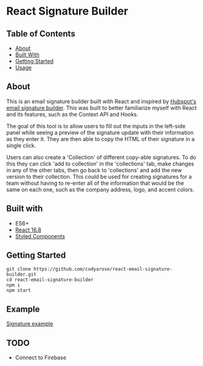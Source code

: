 # React Signature Builder

## Table of Contents
+ [About](#about)
+ [Built With](#built_with)
+ [Getting Started](#getting_started)
+ [Usage](#usage)

## About <a name="about"></a>
This is an email signature builder built with React and inspired by [Hubspot's email signature builder](https://www.hubspot.com/email-signature-generator). This was built to better familiarize myself with React and its features, such as the Context API and Hooks.

The goal of this tool is to allow users to fill out the inputs in the left-side panel while seeing a preview of the signature update with their information as they enter it. They are then able to copy the HTML of their signature in a single click.

Users can also create a 'Collection' of different copy-able signatures. To do this they can click 'add to collection' in the 'collections' tab, make changes in any of the other tabs, then go back to 'collections' and add the new version to their collection. This could be used for creating signatures for a team without having to re-enter all of the information that would be the same on each one, such as the company address, logo, and accent colors.

## Built with <a name="built_with"></a>
+ ES6+
+ [React 16.8](https://reactjs.org/)
+ [Styled Components](https://www.styled-components.com/)

## Getting Started <a name="getting_started"></a>
```
git clone https://github.com/codyarose/react-email-signature-builder.git
cd react-email-signature-builder
npm i
npm start
```

## Example
[Signature example](http://htmlpreview.github.io/?https://raw.githubusercontent.com/codyarose/react-email-signature-builder/master/example.html)

## TODO
+ Connect to Firebase

